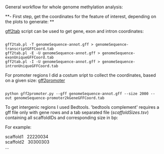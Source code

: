 <br/>

General workflow for whole genome methylation analysis:
<br/>

**- First step, get the coordinates for the feature of interest, depending on the plots to generate: **

[gff2tab](https://github.com/gpertea/gscripts/blob/master/gff2tab.pl) script can be used to get gene, exon and intron coordinates:


```{bash eval=FALSE, include=TRUE}

gff2tab.pl -T genomeSequence-annot.gff > genomeSequence-transcriptGFFCoord.tab
gff2tab.pl -E -U genomeSequence-annot.gff > genomeSequence-exonUniqueGFFCoord.tab
gff2tab.pl -I -U genomeSequence-annot.gff > genomeSequence-intronUniqueGFFCoord.tab

```


For promoter regions I did a costum sript to collect the coordinates, based on a given size: [gff2promoter](https://github.com/pedro-mb/python_parsers/blob/master/gff2promoter.py)

```{bash eval=FALSE, include=TRUE}

python gff2promoter.py --gff genomeSequence-annot.gff --size 2000 --out genomeSequence-promoter2kGeneGFFCoord.tab 

```


To get intergenic regions I used Bedtools. 'bedtools complement' requires a gff file only with gene rows and a tab separated file (*scaffoldSizes.tsv*) containing all scaffoldIDs and corresponding size in bp:

For example:


  scaffold1  &nbsp; 22220034 <br/>
  scaffold2  &nbsp; 30300303 <br/>
  ... <br/>
<br/>
